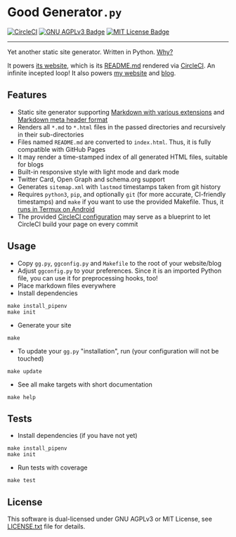 # Good Generator`.py`

[![CircleCI](https://circleci.com/gh/ooz/ggpy.svg?style=shield)](https://circleci.com/gh/ooz/ggpy)
[![GNU AGPLv3 Badge](https://img.shields.io/badge/license-AGPLv3-blue.svg)](LICENSE.txt)
[![MIT License Badge](https://img.shields.io/badge/license-MIT-blue.svg)](LICENSE.txt)

----

Yet another static site generator. Written in Python.
[Why?](https://oliz.io/blog/2018/why-i-wrote-yet-another-static-site-gen.html)

It powers [its website](https://oliz.io/ggpy), which is its [README.md](https://github.com/ooz/ggpy) rendered via [CircleCI](https://circleci.com/gh/ooz/ggpy).
An infinite incepted loop!
It also powers [my website](https://oliz.io) and [blog](https://oliz.io/blog/).

## Features

* Static site generator supporting [Markdown with various extensions](https://oliz.io/ggpy/test/features/)
  and [Markdown meta header format](https://oliz.io/ggpy/test/features/meta.html)
* Renders all `*.md` to `*.html` files in the passed directories and recursively in their sub-directories
* Files named `README.md` are converted to `index.html`. Thus, it is fully compatible with GitHub Pages
* It may render a time-stamped index of all generated HTML files, suitable for blogs
* Built-in responsive style with light mode and dark mode
* Twitter Card, Open Graph and schema.org support
* Generates `sitemap.xml` with `lastmod` timestamps taken from git history
* Requires `python3`, `pip`, and optionally `git` (for more accurate, CI-friendly timestamps) and `make` if you want to use the provided Makefile. Thus, it [runs in Termux on Android](https://oliz.io/blog/2018/code-and-deploy-using-termux.html)
* The provided [CircleCI configuration](https://github.com/ooz/ggpy/blob/master/.circleci/config.yml) may serve as a blueprint to let CircleCI build your page on every commit

## Usage

* Copy `gg.py`, `ggconfig.py` and `Makefile` to the root of your website/blog
* Adjust `ggconfig.py` to your preferences. Since it is an imported Python file, you can use it for preprocessing hooks, too!
* Place markdown files everywhere
* Install dependencies
```
make install_pipenv
make init
```
* Generate your site
```
make
```
* To update your `gg.py` "installation", run (your configuration will not be touched)
```
make update
```
* See all make targets with short documentation
```
make help
```

## Tests

* Install dependencies (if you have not yet)
```
make install_pipenv
make init
```
* Run tests with coverage
```
make test
```

## License

This software is dual-licensed under GNU AGPLv3 or MIT License,
see [LICENSE.txt](LICENSE.txt) file for details.
